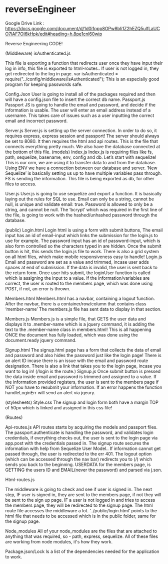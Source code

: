# reverseEngineer
Google Drive Link : https://docs.google.com/document/d/1d0i1ppp8OPw8bIi1Z2hEZQ5ulfLaUCO7lAF7OI6kHpk/edit#heading=h.8pe1cnl60wip


Reverse Engineering CODE! 

(Middleware)
isAuthenticated.js

This file is exporting a function that redirects user once they have input their log in info, this file is exported to html-routes.. If user is not logged in, they get redirected to the log in page. 
var isAuthenticated = require("../config/middleware/isAuthenticated");
This is an especially good program for keeping passwords safe. 

Config.Json
User is going to install all of the packages required and then will have a config.json file to insert the correct db name.
Passport.js
Passport JS is going to handle the email and password, and decide if the information is usable. The user will enter an email address instead of a username. This takes care of issues such as a user inputting the correct email and incorrect password. 

Server.js 
Server.js is setting up the server connection. In order to do so, it requires express, express session and passport! The server should always be set to 8080. It then requires the html and api routes. This is the file that connects everything pretty much. We also have the database connected at the bottom of this file. 
(models)
Index.js
Index.js is requiring files like fs, path, sequelize, basename, env, config and db. 
Let’s start with sequelize!
This is our orm, we are using it to transfer data to and from the database. Using ENV we have a connection between our database and server. ‘New Sequelize’ is basically setting us up to have multiple variables pass through. FS is sending the information. 
This file is being exported as db, for other files to access.

User.js
User.js is going to use sequelize and export a function. 
It is basically laying out the rules for SQL to use. Email can only be a string, cannot be null, is unique and validate email: true. 
Password is allowed to only be a string, and cannot be null. The ‘bcrypt’ which was required in the first line of the file, is going to work with the hashed/unhashed password through the database. 


(public)
Login.html 
Login html is using a form with submit buttons, 
The email input has an id of email-input which links the submission for the login.js to use for example. The password input has an id of password-input, which is also form controlled so the characters typed in are hidden. 
Once the submit button is hit, this sends the login.js file to work. 
There is also a grid system on all html files, which make mobile responsiveness easy to handle! 
Login.js
Email and password are set as a value and trimmed, incase user adds spaces at end of submission. If the data is invalid, the user is sent back to the return form. 
Once user hits submit, the loginUser function is called which is assigning the input to a value.
If the information/variables are correct, the user is routed to the members page, which was done using POST, if not, an error is thrown. 




Members.html
Members.html has a navbar, containing a logout function. 
After the navbar, there is a container/row/column that contains class ‘member-name’
The members.js file has sent data to display in that section.

Members.js
Members.js is a simple file, that GETS the user data and displays it to .member-name which is a jquery command, it is adding the text to the .member-name class in members.html! This is all happening ONCE the document has fully loaded, which was done using the document.ready jquery command. 




Signup.html
The signup.html page has a form that collects the data of email and password and also hides the password just like the login page! There is an alert ID incase there is an issue with the email and password route designation. There is also a link that takes you to the login page, incase you want to log in! (/login is the route.)
Signup.js
Once submit button is pressed the data inside email and password is trimmed and assigned to a value. If the information provided registers, the user is sent to the members page if NOT you have to resubmit your information. If an error happens the function handleLoginErr will send an alert via jqeury.


(stylesheets) 
Style.css
The signup and login form both have a margin TOP of 50px which is linked and assigned in this css file! 



(Routes)

Api-routes.js
API routes starts by acquiring the models and passport files. 
The passport.authenticate is handling the password, and validates login credentials, if everything checks out, the user is sent to the login page via app.post with the credentials passed in. The signup route secures the information with help from Sequelize User Model.. 
If information cannot get passed through, the user is redirected to the err 401. 
The logout option (which can be accessed through the nav bar) redirects you to (/) which sends you back to the beginning. 
USERDATA for the members page, is GETTING  the users ID and EMAIL(never the password) and parsed via j.son. 




Html-routes.js

The middleware is going to check and see if user is signed in. The next step, IF user is signed in, they are sent to the members page, if not they will be sent to the sign up page. 
IF a user is not logged in and tries to access the members page, they will be redirected to the signup page. The html route file accesses the middleware a lot.
‘../public/login.html’ points to the html file that needs to be accessed which is in the public folder, same for the signup page. 


Node_modules 
All of your node_modules are the files that are attached to anything that was required, so - path, express, sequelize. All of these files are working from node modules, it's how they work. 






Package.json/Lock
Is a list of the dependencies needed for the application to work.






